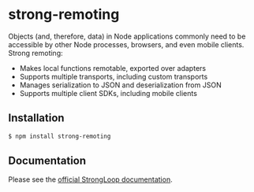 # strong-remoting

Objects (and, therefore, data) in Node applications commonly need to be accessible by other Node processes, browsers, and even mobile clients.   Strong remoting:
 * Makes local functions remotable, exported over adapters
 * Supports multiple transports, including custom transports
 * Manages serialization to JSON and deserialization from JSON
 * Supports multiple client SDKs, including mobile clients

## Installation

```sh
$ npm install strong-remoting
```

## Documentation

Please see the [official StrongLoop documentation](http://docs.strongloop.com/NODE/Strong+Remoting).
